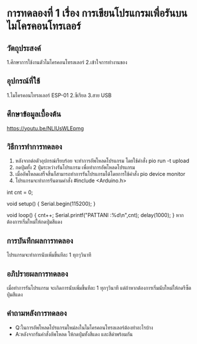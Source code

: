 # การทดลองที่ 1 เรื่อง การเขียนโปรแกรมเพื่อรันบนไมโครคอนโทรเลอร์   
## วัตถุประสงค์ 
1.ศึกษาการใช้งานตัวไมโครคอนโทรลเลอร์
2.เข้าใจการทำงานของ
## อุปกรณ์ที่ใช้ 
1.ไมโครคอนโทรลเลอร์ ESP-01
2.ซีเรียล
3.สาย USB 
## ศึกษาข้อมูลเบื้องต้น 
 https://youtu.be/NLIUsWLEpmg
## วิธีการทำการทดลอง 
1. หลังจากต่อตัวอุปกรณ์เรียบร้อย จะทำการอัพโหลดโปรแกรม โดยใช้คำสั่ง pio run -t upload
2. กดปุ่มทั้ง 2 ปุ่มระหว่างรันโปรแกรม เพื่อทำการอัพโหลดโปรแกรม
3. เมื่ออัพโหลดเสร็จสิ้นก็สามารถทำการรันโปรแกรมได้โดยการใช้คำสั่ง pio device monitor
4. โปรแกรมจะทำการรันตามคำสั่ง
  #include <Arduino.h>

  int cnt = 0;

  void setup()
  {
    Serial.begin(115200);
  }

  void loop()
  {
    cnt++;
    Serial.printf("PATTANI :%d\n",cnt);
    delay(1000);
  }
 หากต้องการเริ่มใหม่ให้กดปุ่มสีแดง
 
## การบันทึกผลการทดลอง 
โปรแกรมจะทำการนับเพิ่มขึ้นทีละ 1 ทุกๆวินาที
## อภิปรายผลการทดลอง 
เมื่อทำการรันโปรแกรม จะเกิดการนับเพิ่มขึ้นทีละ 1 ทุกๆวินาที แต่ถ้าหากต้องการเริ่มนับใหม่ให้กดรีซ็ตปุ่มสีแดง
## คำถามหลังการทดลอง 
* Q:ในการอัพโหลดโปรแกรมใหม่ลงในไมโครคอนโทรลเลอร์ต้องทำอะไรบ้าง
* A:หลังจากรันคำสั่งอัพโหลด ให้กดปุ่มทั้งสีแดง และสีดำพร้อมกัน

